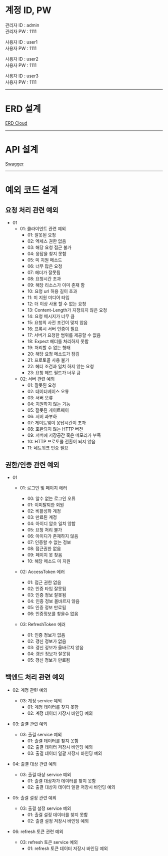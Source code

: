 # 계정 ID, PW

관리자 ID : admin<br>
관리자 PW : 1111<br>

사용자 ID : user1<br>
사용자 PW : 1111<br>

사용자 ID : user2<br>
사용자 PW : 1111<br>

사용자 ID : user3<br>
사용자 PW : 1111<br>

---

# ERD 설계
[ERD Cloud](https://www.erdcloud.com/d/48QywLh2DwocKLWKf)

---
# API 설계
[Swagger](https://kimjr.shop/docs/swagger-ui/index.html)

---
# 예외 코드 설계

## 요청 처리 관련 예외

- 01
  - 01: 클라이언트 관련 예외
    - 01: 잘못된 요청
    - 02: 엑세스 권한 없음
    - 03: 해당 요청 접근 불가
    - 04: 응답을 찾지 못함
    - 05: 미 지원 메소드
    - 06: 너무 많은 요청
    - 07: 헤더가 잘못됨
    - 08: 요청시간 초과
    - 09: 해당 리소스가 이미 존재 함
    - 10: 요청 url 허용 길이 초과
    - 11: 미 지원 미디어 타입
    - 12: 더 이상 사용 할 수 없는 요청
    - 13: Content-Length가 지정되지 않은 요청
    - 14: 요청 메시지가 너무 큼
    - 15: 요청의 사전 조건이 맞지 않음
    - 16: 프록시 서버 인증이 필요
    - 17: 서버가 요청한 범위를 제공할 수 없음
    - 18: Expect 헤더를 처리하지 못함
    - 19: 처리할 수 없는 형태
    - 20: 해당 요청 메소드가 잠김
    - 21: 프로토콜 사용 불가
    - 22: 헤더 조건과 일치 하지 않는 요청
    - 23: 요청 헤드 필드가 너무 큼
  - 02: 서버 관련 예외
    - 01: 잘못된 요청
    - 02: 데이터베이스 오류
    - 03: 서버 오류
    - 04: 지원하지 않는 기능
    - 05: 잘못된 게이트웨이
    - 06: 서버 과부하
    - 07: 게이트웨이 응답시간이 초과
    - 08: 호환되지 않는 HTTP 버전
    - 09: 서버에 저장공간 혹은 메모리가 부족
    - 10: HTTP 프로토콜 전환이 되지 않음
    - 11: 네트워크 인증 필요

## 권한/인증 관련 예외

- 01
  - 01: 로그인 및 페이지 에러
    - 00: 알수 없는 로그인 오류
    - 01: 이미탈퇴한 회원
    - 02: 비활성화 계정
    - 03: 만료된 계정
    - 04: 아이디 암호 일치 않함
    - 05: 요청 처리 불가
    - 06: 아이디가 존재하지 않음
    - 07: 인증할 수 없는 정보
    - 08: 접근권한 없음
    - 09: 페이지 못 찾음
    - 10: 해당 메소드 미 지원

  - 02: AccessToken 에러
    - 01: 접근 권한 없음
    - 02: 인증 타입 잘못됨
    - 03: 인증 정보 잘못됨
    - 04: 인증 정보 올바르지 않음
    - 05: 인증 정보 만료됨
    - 06: 인증정보를 찾을수 없음

  - 03: RefreshToken 에러
    - 01: 인증 정보가 없음
    - 02: 갱신 정보가 없음
    - 03: 갱신 정보가 올바르지 않음
    - 04: 갱신 정보가 잘못됨
    - 05: 갱신 정보가 만료됨

## 백엔드 처리 관련 예외

- 02: 계정 관련 예외
  - 03: 계정 service 예외
    - 01: 계정 데이터를 찾지 못함
    - 02: 계정 데이터 저장시 바인딩 예외

- 03: 출결 관련 예외
  - 03: 출결 service 예외
    - 01: 출결 데이터를 찾지 못함
    - 02: 출결 데이터 저장시 바인딩 예외
    - 03: 출결 데이터 일괄 저장시 바인딩 예외

- 04: 출결 대상 관련 예외
  - 03: 출결 대상 service 예외
    - 01: 출결 대상자가 데이터를 찾지 못함
    - 02: 출결 대상자 데이터 일괄 저장시 바인딩 예외

- 05: 출결 설정 관련 예외
  - 03: 출결 설정 service 예외
    - 01: 출결 설정 데이터를 찾지 못함
    - 02: 출결 설정 저장시 바인딩 예외

- 06: refresh 토큰 관련 예외
  - 03: refresh 토큰 service 예외
    - 01: refresh 토큰 데이터 저장시 바인딩 예외